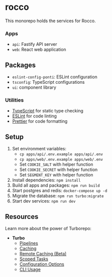 # rocco

This monorepo holds the services for Rocco.

### Apps

- `api`: Fastify API server
- `web`: React web application

## Packages

- `eslint-config-ponti`: ESLint configuration
- `tsconfig`: TypeScript configurations
- `ui`: component library

### Utilities

- [TypeScript](https://www.typescriptlang.org/) for static type checking
- [ESLint](https://eslint.org/) for code linting
- [Prettier](https://prettier.io) for code formatting

## Setup

1. Set environment variables:
   - `cp apps/api/.env.example apps/api/.env`
   - `cp apps/web/.env.example apps/web/.env`
   - Set `COOKIE_SALT` with helper function
   - Set `COOKIE_SECRET` with helper function
   - Set `SEGMENT_KEY` with helper function
1. Install dependencies: `npm install`
1. Build all apps and packages: `npm run build`
1. Start postgres and redis: `docker-compose up -d`
1. Migrate the database: `npm run turbo:migrate`
1. Start dev services: `npm run dev`

## Resources

Learn more about the power of Turborepo:

- **Turbo**
  - [Pipelines](https://turborepo.org/docs/features/pipelines)
  - [Caching](https://turborepo.org/docs/features/caching)
  - [Remote Caching (Beta)](https://turborepo.org/docs/features/remote-caching)
  - [Scoped Tasks](https://turborepo.org/docs/features/scopes)
  - [Configuration Options](https://turborepo.org/docs/reference/configuration)
  - [CLI Usage](https://turborepo.org/docs/reference/command-line-reference)
